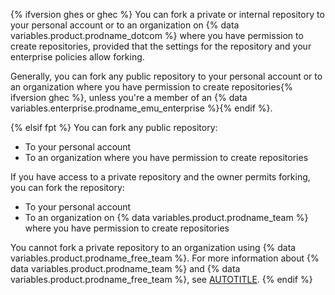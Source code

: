 {% ifversion ghes or ghec %}
You can fork a private or internal repository to your personal account or to an organization on {% data variables.product.prodname_dotcom %} where you have permission to create repositories, provided that the settings for the repository and your enterprise policies allow forking.

Generally, you can fork any public repository to your personal account or to an organization where you have permission to create repositories{% ifversion ghec %}, unless you're a member of an {% data variables.enterprise.prodname_emu_enterprise %}{% endif %}.

{% elsif fpt %}
You can fork any public repository:

* To your personal account
* To an organization where you have permission to create repositories

If you have access to a private repository and the owner permits forking, you can fork the repository:

* To your personal account
* To an organization on {% data variables.product.prodname_team %} where you have permission to create repositories

You cannot fork a private repository to an organization using {% data variables.product.prodname_free_team %}. For more information about {% data variables.product.prodname_team %} and {% data variables.product.prodname_free_team %}, see [AUTOTITLE](/get-started/learning-about-github/githubs-plans).
{% endif %}
